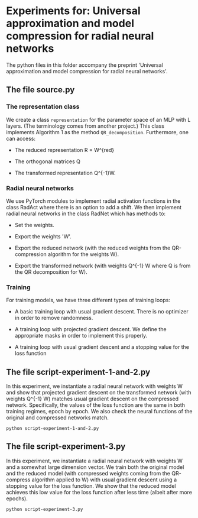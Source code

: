 # Experiments for: Universal approximation and model compression for radial neural networks

The python files in this folder accompany the preprint 'Universal approximation and model compression for radial neural networks'.  

## The file source.py

### The representation class

We create a class ```representation``` for the parameter space of an MLP with L layers. (The terminology comes from another project.) This class implements Algorithm 1 as the method ```QR_decomposition```. Furthermore, one can access:

- The reduced representation R = W^{red}

- The orthogonal matrices Q

- The transformed representation Q^{-1}W.

### Radial neural networks

We use PyTorch modules to implement radial activation functions in the class RadAct where there is an option to add a shift. We then implement radial neural networks in the class RadNet which has methods to:

- Set the weights.

- Export the weights 'W'.

- Export the reduced network (with the reduced weights from the QR-compression algorithm for the weights W).

- Export the transformed network (with weights Q^{-1} W where Q is from the QR decomposition for W).

### Training

For training models, we have three different types of training loops:

- A basic training loop with usual gradient descent. There is no optimizer in order to remove randomness. 

- A training loop with projected gradient descent. We define the appropriate masks in order to implement this properly. 

- A training loop with usual gradient descent and a stopping value for the loss function

## The file script-experiment-1-and-2.py

In this experiment, we instantiate a radial neural network with weights W and show that projected gradient descent on the transformed network (with weights Q^{-1} W) matches usual gradient descent on the compressed network. Specifically, the values of the loss function are the same in both training regimes, epoch by epoch.  We also check the neural functions of the original and compressed networks match.

    python script-experiment-1-and-2.py

## The file script-experiment-3.py

In this experiment, we instantiate a radial neural network with weights W and a somewhat large dimension vector. We train both the original model and the reduced model (with compressed weights coming from the QR-compress algorithm applied to W) with usual gradient descent using a stopping value for the loss function. We show that the reduced model achieves this low value for the loss function after less time (albeit after more epochs).

    python script-experiment-3.py
